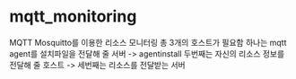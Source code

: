 # mqtt_monitoring
MQTT Mosquitto를 이용한 리소스 모니터링
총 3개의 호스트가 필요함
하나는 mqtt agent를 설치파일을 전달해 줄 서버 -> agentinstall
두번째는 자신의 리소스 정보를 전달해 줄 호스트 -> 
세번째는 리소스를 전달받는 서버

